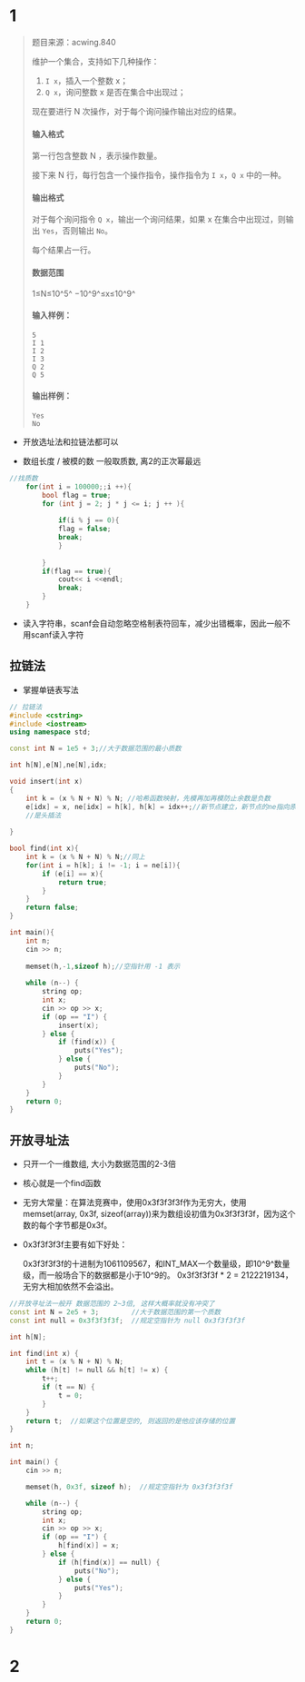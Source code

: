 # 1
> 题目来源：acwing.840
>
> 
>
> 维护一个集合，支持如下几种操作：
>
> 1. `I x`，插入一个整数 x；
> 2. `Q x`，询问整数 x 是否在集合中出现过；
>
> 现在要进行 N 次操作，对于每个询问操作输出对应的结果。
>
> #### 输入格式
>
> 第一行包含整数 N ，表示操作数量。
>
> 接下来 N 行，每行包含一个操作指令，操作指令为 `I x`，`Q x` 中的一种。
>
> #### 输出格式
>
> 对于每个询问指令 `Q x`，输出一个询问结果，如果 x 在集合中出现过，则输出 `Yes`，否则输出 `No`。
>
> 每个结果占一行。
>
> #### 数据范围
>
> 1≤N≤10^5^
> −10^9^≤x≤10^9^
>
> #### 输入样例：
>
> ```
> 5
> I 1
> I 2
> I 3
> Q 2
> Q 5
> ```
>
> #### 输出样例：
>
> ```
> Yes
> No
> ```



- 开放选址法和拉链法都可以

- 数组长度 / 被模的数 一般取质数, 离2的正次幂最远

```c++
//找质数
    for(int i = 100000;;i ++){
        bool flag = true;
        for (int j = 2; j * j <= i; j ++ ){
            
            if(i % j == 0){
            flag = false;
            break;
            }
            
        }
        if(flag == true){
            cout<< i <<endl;
            break;
        }
    }
```

- 读入字符串，scanf会自动忽略空格制表符回车，减少出错概率，因此一般不用scanf读入字符

## 拉链法

- 掌握单链表写法

```c++
// 拉链法
#include <cstring>
#include <iostream>
using namespace std;

const int N = 1e5 + 3;//大于数据范围的最小质数

int h[N],e[N],ne[N],idx;

void insert(int x)
{
    int k = (x % N + N) % N; //哈希函数映射，先模再加再模防止余数是负数
    e[idx] = x, ne[idx] = h[k], h[k] = idx++;//新节点建立，新节点的ne指向原来的节点，头结点指向新节点
    //是头插法
    
}

bool find(int x){
    int k = (x % N + N) % N;//同上
    for(int i = h[k]; i != -1; i = ne[i]){
        if (e[i] == x){
            return true;
        }
    }
    return false;
}

int main(){
    int n;
    cin >> n;
    
    memset(h,-1,sizeof h);//空指针用 -1 表示
    
    while (n--) {
        string op;
        int x;
        cin >> op >> x;
        if (op == "I") {
            insert(x);
        } else {
            if (find(x)) {
                puts("Yes");
            } else {
                puts("No");
            }
        }
    }
    return 0;
}
```



## 开放寻址法

- 只开一个一维数组, 大小为数据范围的2-3倍

- 核心就是一个find函数

- 无穷大常量：在算法竞赛中，使用0x3f3f3f3f作为无穷大，使用memset(array, 0x3f, sizeof(array))来为数组设初值为0x3f3f3f3f，因为这个数的每个字节都是0x3f。

- 0x3f3f3f3f主要有如下好处：

  0x3f3f3f3f的十进制为1061109567，和INT_MAX一个数量级，即10^9^数量级，而一般场合下的数据都是小于10^9的。
  0x3f3f3f3f * 2 = 2122219134，无穷大相加依然不会溢出。

```c++
//开放寻址法一般开 数据范围的 2~3倍, 这样大概率就没有冲突了
const int N = 2e5 + 3;        //大于数据范围的第一个质数
const int null = 0x3f3f3f3f;  //规定空指针为 null 0x3f3f3f3f

int h[N];

int find(int x) {
    int t = (x % N + N) % N;
    while (h[t] != null && h[t] != x) {
        t++;
        if (t == N) {
            t = 0;
        }
    }
    return t;  //如果这个位置是空的, 则返回的是他应该存储的位置
}

int n;

int main() {
    cin >> n;

    memset(h, 0x3f, sizeof h);  //规定空指针为 0x3f3f3f3f

    while (n--) {
        string op;
        int x;
        cin >> op >> x;
        if (op == "I") {
            h[find(x)] = x;
        } else {
            if (h[find(x)] == null) {
                puts("No");
            } else {
                puts("Yes");
            }
        }
    }
    return 0;
}

```







# 2



